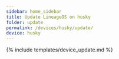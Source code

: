 ```yaml
---
sidebar: home_sidebar
title: Update LineageOS on husky
folder: update
permalink: /devices/husky/update/
device: husky
---
```

{% include templates/device_update.md %}
